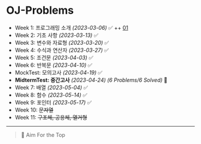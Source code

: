 ﻿# OJ-Problems

+ Week 1: 프로그래밍 소개 *(2023-03-06)* ✅
++ [01](https://github.com/ParrotMan0128/OJ-Problems/blob/master/Week1/HelloWorld.c)
+ Week 2: 기초 사항 *(2023-03-13)* ✅
+ Week 3: 변수와 자료형 *(2023-03-20)* ✅
+ Week 4: 수식과 연산자 *(2023-03-27)* ✅
+ Week 5: 조건문 *(2023-04-03)* ✅
+ Week 6: 반복문 *(2023-04-10)* ✅
+ MockTest: 모의고사 *(2023-04-19)* ✅
+ **MidtermTest: 중간고사** *(2023-04-24)*  *(6 Problems/6 Solved)* 💯
+ Week 7: 배열 *(2023-05-04)* ✅
+ Week 8: 함수 *(2023-05-14)* ✅
+ Week 9: 포인터 *(2023-05-17)* ✅
+ Week 10: ~~문자열~~
+ Week 11: ~~구조체, 공용체, 열거형~~
---
> 💯 Aim For the Top